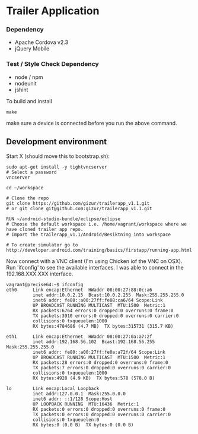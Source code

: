 Trailer Application 
===================


### Dependency

* Apache Cordova v2.3
* jQuery Mobile

### Test / Style Check Dependency

* node / npm
* nodeunit
* jshint

To build and install

    make

make sure a device is connected before you run the above command.


Development environment
----------------------


Start X (should move this to bootstrap.sh):

```
sudo apt-get install -y tightvncserver
# Select a password
vncserver
```

```
cd ~/workspace

# Clone the repo
git clone https://github.com/gizur/trailerapp_v1.1.git
# or git clone git@github.com:gizur/trailerapp_v1.1.git

RUN ~/android-studio-bundle/eclipse/eclipse
# Choose the default workspace i.e. /home/vagrant/workspace where we have cloned trailer app repo.
# Import the trailerapp_v1.1/Android/Besiktning into workspace

# To create simulator go to http://developer.android.com/training/basics/firstapp/running-app.html
```

Now connect with a VNC client (I'm using Chicken iof the VNC on OSX). Run 'ifconfig' to see the available interfaces. 
I was able to connect in the 192.168.XXX.XXX interface. 


```
vagrant@precise64:~$ ifconfig
eth0      Link encap:Ethernet  HWaddr 08:00:27:88:0c:a6  
          inet addr:10.0.2.15  Bcast:10.0.2.255  Mask:255.255.255.0
          inet6 addr: fe80::a00:27ff:fe88:ca6/64 Scope:Link
          UP BROADCAST RUNNING MULTICAST  MTU:1500  Metric:1
          RX packets:6764 errors:0 dropped:0 overruns:0 frame:0
          TX packets:3910 errors:0 dropped:0 overruns:0 carrier:0
          collisions:0 txqueuelen:1000 
          RX bytes:4784686 (4.7 MB)  TX bytes:315731 (315.7 KB)

eth1      Link encap:Ethernet  HWaddr 08:00:27:0a:a7:2f  
          inet addr:192.168.56.102  Bcast:192.168.56.255  Mask:255.255.255.0
          inet6 addr: fe80::a00:27ff:fe0a:a72f/64 Scope:Link
          UP BROADCAST RUNNING MULTICAST  MTU:1500  Metric:1
          RX packets:28 errors:0 dropped:0 overruns:0 frame:0
          TX packets:7 errors:0 dropped:0 overruns:0 carrier:0
          collisions:0 txqueuelen:1000 
          RX bytes:4928 (4.9 KB)  TX bytes:578 (578.0 B)

lo        Link encap:Local Loopback  
          inet addr:127.0.0.1  Mask:255.0.0.0
          inet6 addr: ::1/128 Scope:Host
          UP LOOPBACK RUNNING  MTU:16436  Metric:1
          RX packets:0 errors:0 dropped:0 overruns:0 frame:0
          TX packets:0 errors:0 dropped:0 overruns:0 carrier:0
          collisions:0 txqueuelen:0 
          RX bytes:0 (0.0 B)  TX bytes:0 (0.0 B)
```

